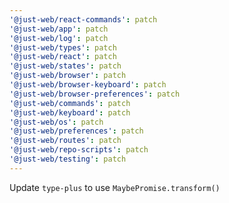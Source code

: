 ```yaml
---
'@just-web/react-commands': patch
'@just-web/app': patch
'@just-web/log': patch
'@just-web/types': patch
'@just-web/react': patch
'@just-web/states': patch
'@just-web/browser': patch
'@just-web/browser-keyboard': patch
'@just-web/browser-preferences': patch
'@just-web/commands': patch
'@just-web/keyboard': patch
'@just-web/os': patch
'@just-web/preferences': patch
'@just-web/routes': patch
'@just-web/repo-scripts': patch
'@just-web/testing': patch
---
```


Update `type-plus` to use `MaybePromise.transform()`
